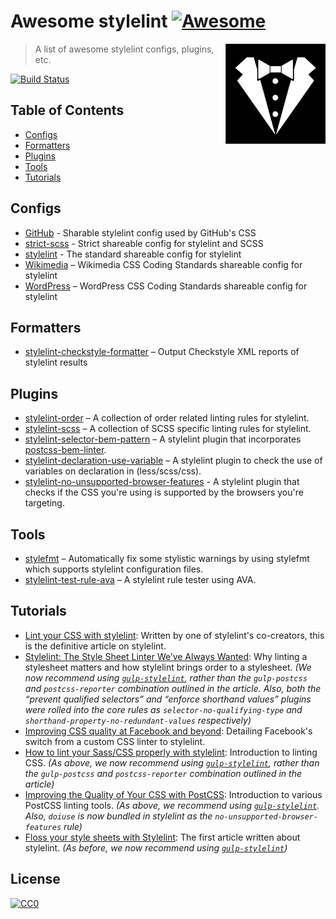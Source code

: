 # Awesome stylelint [![Awesome](https://awesome.re/badge.svg)](https://awesome.re)

[<img src="https://raw.githubusercontent.com/stylelint/stylelint/master/identity/stylelint-icon-white-512.png" width="160" align="right" alt="stylelint">](http://stylelint.org)

> A list of awesome stylelint configs, plugins, etc.

[![Build Status](https://travis-ci.org/ntwb/awesome-stylelint.svg?branch=master)](https://travis-ci.org/ntwb/awesome-stylelint)

## Table of Contents

- [Configs](#configs)
- [Formatters](#Formatters)
- [Plugins](#plugins)
- [Tools](#tools)
- [Tutorials](#tutorials)

## Configs

- [GitHub](https://github.com/primer/stylelint-config-primer) - Sharable stylelint config used by GitHub's CSS
- [strict-scss](https://github.com/wemake-services/stylelint-config-strict-scss) - Strict shareable config for stylelint and SCSS
- [stylelint](https://github.com/stylelint/stylelint-config-standard) - The standard shareable config for stylelint
- [Wikimedia](https://github.com/wikimedia/stylelint-config-wikimedia) – Wikimedia CSS Coding Standards shareable config for stylelint
- [WordPress](https://github.com/ntwb/stylelint-config-wordpress/) – WordPress CSS Coding Standards shareable config for stylelint

## Formatters

- [stylelint-checkstyle-formatter](https://github.com/davidtheclark/stylelint-checkstyle-formatter) – Output Checkstyle XML reports of stylelint results

## Plugins

- [stylelint-order](https://github.com/hudochenkov/stylelint-order) – A collection of order related linting rules for stylelint.
- [stylelint-scss](https://github.com/kristerkari/stylelint-scss) – A collection of SCSS specific linting rules for stylelint.
- [stylelint-selector-bem-pattern](https://github.com/davidtheclark/stylelint-selector-bem-pattern) – A stylelint plugin that incorporates [postcss-bem-linter](https://github.com/postcss/postcss-bem-linter).
- [stylelint-declaration-use-variable](https://github.com/sh-waqar/stylelint-declaration-use-variable) – A stylelint plugin to check the use of variables on declaration in (less/scss/css).
- [stylelint-no-unsupported-browser-features](https://github.com/ismay/stylelint-no-unsupported-browser-features) - A stylelint plugin that checks if the CSS you're using is supported by the browsers you're targeting.

## Tools

- [stylefmt](https://github.com/morishitter/stylefmt) – Automatically fix some stylistic warnings by using stylefmt which supports stylelint configuration files.
- [stylelint-test-rule-ava](https://github.com/hudochenkov/stylelint-test-rule-ava) – A stylelint rule tester using AVA.

## Tutorials

- [Lint your CSS with stylelint](https://css-tricks.com/stylelint/): Written by one of stylelint's co-creators, this is the definitive article on stylelint.
- [Stylelint: The Style Sheet Linter We’ve Always Wanted](https://www.smashingmagazine.com/2016/05/stylelint-the-style-sheet-linter-weve-always-wanted/): Why linting a stylesheet matters and how stylelint brings order to a stylesheet. *(We now recommend using [`gulp-stylelint`](https://github.com/olegskl/gulp-stylelint), rather than the `gulp-postcss` and `postcss-reporter` combination outlined in the article. Also, both the “prevent qualified selectors” and “enforce shorthand values” plugins were rolled into the core rules as `selector-no-qualifying-type` and `shorthand-property-no-redundant-values` respectively)*
- [Improving CSS quality at Facebook and beyond](https://code.facebook.com/posts/879890885467584/improving-css-quality-at-facebook-and-beyond): Detailing Facebook's switch from a custom CSS linter to stylelint.
- [How to lint your Sass/CSS properly with stylelint](http://www.creativenightly.com/2016/02/How-to-lint-your-css-with-stylelint/): Introduction to linting CSS. *(As above, we now recommend using [`gulp-stylelint`](https://github.com/olegskl/gulp-stylelint), rather than the `gulp-postcss` and `postcss-reporter` combination outlined in the article)*
- [Improving the Quality of Your CSS with PostCSS](http://www.sitepoint.com/improving-the-quality-of-your-css-with-postcss/): Introduction to various PostCSS linting tools. *(As above, we recommend using [`gulp-stylelint`](https://github.com/olegskl/gulp-stylelint). Also, `doiuse` is now bundled in stylelint as the `no-unsupported-browser-features` rule)*
- [Floss your style sheets with Stylelint](https://benfrain.com/floss-your-style-sheets-with-stylelint/): The first article written about stylelint. *(As before, we now recommend using [`gulp-stylelint`](https://github.com/olegskl/gulp-stylelint))*

## License

[![CC0](https://i.creativecommons.org/p/zero/1.0/88x31.png)](https://creativecommons.org/publicdomain/zero/1.0/)
